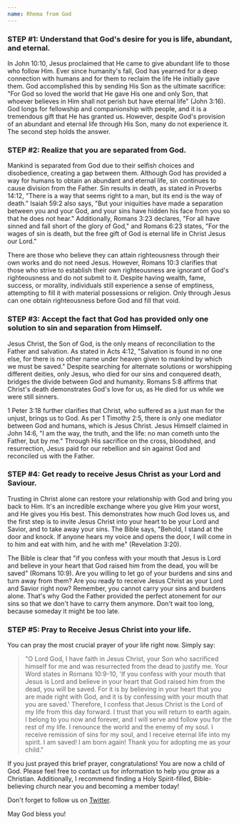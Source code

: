 ```yaml
---
name: Rhema from God
---
```


### STEP #1: Understand that God's desire for you is life, abundant, and eternal.

In John 10:10, Jesus proclaimed that He came to give abundant life to those who follow Him. Ever since humanity's fall, God has yearned for a deep connection with humans and for them to reclaim the life He initially gave them. God accomplished this by sending His Son as the ultimate sacrifice: "For God so loved the world that He gave His one and only Son, that whoever believes in Him shall not perish but have eternal life" (John 3:16). God longs for fellowship and companionship with people, and it is a tremendous gift that He has granted us. However, despite God's provision of an abundant and eternal life through His Son, many do not experience it. The second step holds the answer.

### STEP #2: Realize that you are separated from God.

Mankind is separated from God due to their selfish choices and disobedience, creating a gap between them. Although God has provided a way for humans to obtain an abundant and eternal life, sin continues to cause division from the Father. Sin results in death, as stated in Proverbs 14:12, "There is a way that seems right to a man, but its end is the way of death." Isaiah 59:2 also says, "But your iniquities have made a separation between you and your God, and your sins have hidden his face from you so that he does not hear." Additionally, Romans 3:23 declares, "For all have sinned and fall short of the glory of God," and Romans 6:23 states, "For the wages of sin is death, but the free gift of God is eternal life in Christ Jesus our Lord."

There are those who believe they can attain righteousness through their own works and do not need Jesus. However, Romans 10:3 clarifies that those who strive to establish their own righteousness are ignorant of God's righteousness and do not submit to it. Despite having wealth, fame, success, or morality, individuals still experience a sense of emptiness, attempting to fill it with material possessions or religion. Only through Jesus can one obtain righteousness before God and fill that void.

### STEP #3: Accept the fact that God has provided only one solution to sin and separation from Himself.

Jesus Christ, the Son of God, is the only means of reconciliation to the Father and salvation. As stated in Acts 4:12, "Salvation is found in no one else, for there is no other name under heaven given to mankind by which we must be saved." Despite searching for alternate solutions or worshipping different deities, only Jesus, who died for our sins and conquered death, bridges the divide between God and humanity. Romans 5:8 affirms that Christ's death demonstrates God's love for us, as He died for us while we were still sinners.

1 Peter 3:18 further clarifies that Christ, who suffered as a just man for the unjust, brings us to God. As per 1 Timothy 2:5, there is only one mediator between God and humans, which is Jesus Christ. Jesus Himself claimed in John 14:6, "I am the way, the truth, and the life: no man cometh unto the Father, but by me." Through His sacrifice on the cross, bloodshed, and resurrection, Jesus paid for our rebellion and sin against God and reconciled us with the Father.

### STEP #4: Get ready to receive Jesus Christ as your Lord and Saviour.

Trusting in Christ alone can restore your relationship with God and bring you back to Him. It's an incredible exchange where you give Him your worst, and He gives you His best. This demonstrates how much God loves us, and the first step is to invite Jesus Christ into your heart to be your Lord and Savior, and to take away your sins. The Bible says, "Behold, I stand at the door and knock. If anyone hears my voice and opens the door, I will come in to him and eat with him, and he with me" (Revelation 3:20).

The Bible is clear that "if you confess with your mouth that Jesus is Lord and believe in your heart that God raised him from the dead, you will be saved" (Romans 10:9). Are you willing to let go of your burdens and sins and turn away from them? Are you ready to receive Jesus Christ as your Lord and Savior right now? Remember, you cannot carry your sins and burdens alone. That's why God the Father provided the perfect atonement for our sins so that we don't have to carry them anymore. Don't wait too long, because someday it might be too late.

### STEP #5: Pray to Receive Jesus Christ into your life.

You can pray the most crucial prayer of your life right now. Simply say:

> "O Lord God, I have faith in Jesus Christ, your Son who sacrificed himself for me and was resurrected from the dead to justify me. Your Word states in Romans 10:9-10, 'If you confess with your mouth that Jesus is Lord and believe in your heart that God raised him from the dead, you will be saved. For it is by believing in your heart that you are made right with God, and it is by confessing with your mouth that you are saved.' Therefore, I confess that Jesus Christ is the Lord of my life from this day forward. I trust that you will return to earth again. I belong to you now and forever, and I will serve and follow you for the rest of my life. I renounce the world and the enemy of my soul. I receive remission of sins for my soul, and I receive eternal life into my spirit. I am saved! I am born again! Thank you for adopting me as your child."

If you just prayed this brief prayer, congratulations! You are now a child of God. Please feel free to contact us for information to help you grow as a Christian. Additionally, I recommend finding a Holy Spirit-filled, Bible-believing church near you and becoming a member today!

Don't forget to follow us on [Twitter](https://twitter.com/rhemafromgod).

May God bless you!
